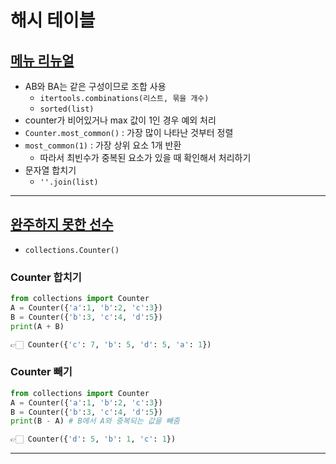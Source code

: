 # 해시 테이블

## [메뉴 리뉴얼](https://programmers.co.kr/learn/courses/30/lessons/72411)

- AB와 BA는 같은 구성이므로 조합 사용
    - `itertools.combinations(리스트, 묶을 개수)`
    - `sorted(list)`
- counter가 비어있거나 max 값이 1인 경우 예외 처리
- `Counter.most_common()` : 가장 많이 나타난 것부터 정렬
- `most_common(1)` : 가장 상위 요소 1개 반환
    - 따라서 최빈수가 중복된 요소가 있을 때 확인해서 처리하기
- 문자열 합치기
    - `''.join(list)`

---

## [완주하지 못한 선수](https://programmers.co.kr/learn/courses/30/lessons/42576)

- `collections.Counter()`

### Counter 합치기

```python
from collections import Counter
A = Counter({'a':1, 'b':2, 'c':3})
B = Counter({'b':3, 'c':4, 'd':5})
print(A + B)

👉🏻 Counter({'c': 7, 'b': 5, 'd': 5, 'a': 1})
```

### Counter 빼기

```python
from collections import Counter
A = Counter({'a':1, 'b':2, 'c':3})
B = Counter({'b':3, 'c':4, 'd':5})
print(B - A) # B에서 A와 중복되는 값을 빼줌

👉🏻 Counter({'d': 5, 'b': 1, 'c': 1})
```

---